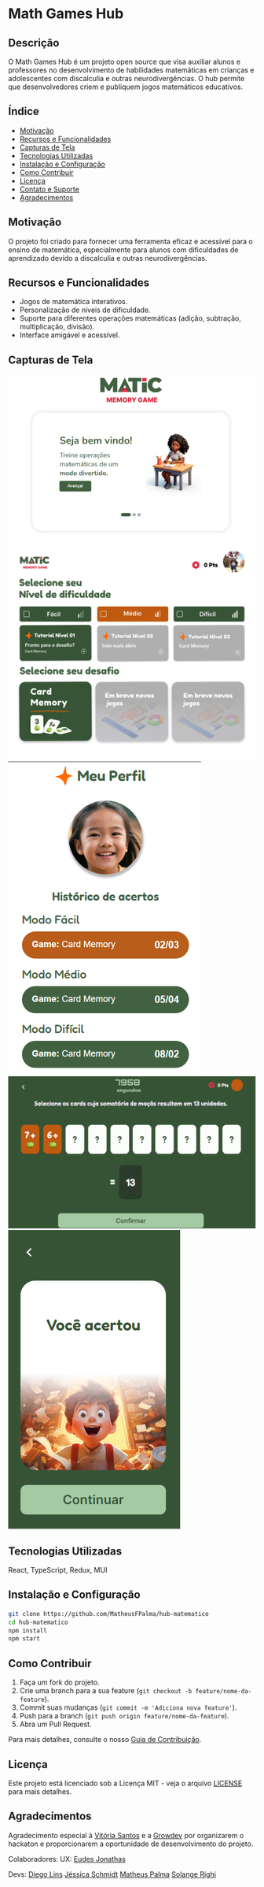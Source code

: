 
# Math Games Hub

## Descrição
O Math Games Hub é um projeto open source que visa auxiliar alunos e professores no desenvolvimento de habilidades matemáticas em crianças e adolescentes com discalculia e outras neurodivergências. O hub permite que desenvolvedores criem e publiquem jogos matemáticos educativos.

## Índice
- [Motivação](#motivação)
- [Recursos e Funcionalidades](#recursos-e-funcionalidades)
- [Capturas de Tela](#capturas-de-tela)
- [Tecnologias Utilizadas](#tecnologias-utilizadas)
- [Instalação e Configuração](#instalação-e-configuração)
- [Como Contribuir](#como-contribuir)
- [Licença](#licença)
- [Contato e Suporte](#contato-e-suporte)
- [Agradecimentos](#agradecimentos)

## Motivação
O projeto foi criado para fornecer uma ferramenta eficaz e acessível para o ensino de matemática, especialmente para alunos com dificuldades de aprendizado devido a discalculia e outras neurodivergências.

## Recursos e Funcionalidades
- Jogos de matemática interativos.
- Personalização de níveis de dificuldade.
- Suporte para diferentes operações matemáticas (adição, subtração, multiplicação, divisão).
- Interface amigável e acessível.

## Capturas de Tela
![Tela Inicial](./public/inicial.png)
![Lobby](./public/Lobby.jpg)
![Perfil](./public/Perfil.png)
![Memória](./public/PlayRoom.png)
![Acerto](./public/Acertou.png)

## Tecnologias Utilizadas
React, TypeScript, Redux, MUI

## Instalação e Configuração
```bash
git clone https://github.com/MatheusFPalma/hub-matematico
cd hub-matematico
npm install
npm start
```

## Como Contribuir
1. Faça um fork do projeto.
2. Crie uma branch para a sua feature (`git checkout -b feature/nome-da-feature`).
3. Commit suas mudanças (`git commit -m 'Adiciona nova feature'`).
4. Push para a branch (`git push origin feature/nome-da-feature`).
5. Abra um Pull Request.

Para mais detalhes, consulte o nosso [Guia de Contribuição](link-para-guia).

## Licença
Este projeto está licenciado sob a Licença MIT - veja o arquivo [LICENSE](./LICENSE) para mais detalhes.


## Agradecimentos

Agradecimento especial à [Vitória Santos](https://www.linkedin.com/in/vit%C3%B3ria-santos-23a6421bb/) e a [Growdev](https://www.linkedin.com/company/growdev/mycompany/) por organizarem o hackaton e proporcionarem a oportunidade de desenvolvimento do projeto.

Colaboradores: 
UX: 
[Eudes Jonathas](https://www.linkedin.com/in/eudesjonathas-designer/)

Devs:
[Diego Lins](https://www.linkedin.com/in/diegolins-fullstack/)
[Jéssica Schmidt](https://www.linkedin.com/in/jessicaschmidtgoncalves/)
[Matheus Palma](https://www.linkedin.com/in/matheusfpalma/)
[Solange Righi](https://www.linkedin.com/in/solange-righi/)